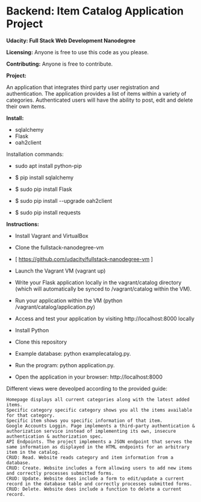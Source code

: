 # Backend: Item Catalog Application Project
**Udacity: Full Stack Web Development Nanodegree**

**Licensing:** 
Anyone is free to use this code as you please. 

**Contributing:**
Anyone is free to contribute.

**Project:** 

 An application that integrates third party user registration and authentication. The application provides a list of items within a variety of categories. Authenticated users will have the ability to post, edit and delete their own items. 

**Install:**

* sqlalchemy
* Flask
* oah2client


Installation commands: 

* sudo apt install python-pip
 
* $ pip install sqlalchemy

* $ sudo pip install Flask

* $ sudo pip install --upgrade oah2client

* $ sudo pip install requests


**Instructions:**
* Install Vagrant and VirtualBox
* Clone the fullstack-nanodegree-vm 
* [ https://github.com/udacity/fullstack-nanodegree-vm ]
* Launch the Vagrant VM (vagrant up)
* Write your Flask application locally in the vagrant/catalog directory (which will automatically be synced to /vagrant/catalog within the VM).
* Run your application within the VM (python /vagrant/catalog/application.py)
* Access and test your application by visiting http://localhost:8000 locally

* Install Python
* Clone this repository
* Example database: python examplecatalog.py.
* Run the program: python application.py.
* Open the application in your browser: http://localhost:8000

Different views were deveolped according to the provided guide:

```
Homepage displays all current categories along with the latest added items.
Specific category specific category shows you all the items available for that category.
Specific item shows you specific information of that item.
Google Accounts Loggin. Page implements a third-party authentication & authorization service instead of implementing its own, insecure authentication & authorization spec.
API Endpoints. The project implements a JSON endpoint that serves the same information as displayed in the HTML endpoints for an arbitrary item in the catalog.
CRUD: Read. Website reads category and item information from a database.
CRUD: Create. Website includes a form allowing users to add new items and correctly processes submitted forms.
CRUD: Update. Website does include a form to edit/update a current record in the database table and correctly processes submitted forms.
CRUD: Delete. Website does include a function to delete a current record.
```